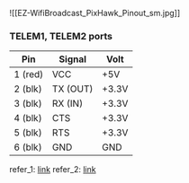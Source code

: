 

![[EZ-WifiBroadcast_PixHawk_Pinout_sm.jpg]]


### TELEM1, TELEM2 ports

|Pin|Signal|Volt|
|---|---|---|
|1 (red)|VCC|+5V|
|2 (blk)|TX (OUT)|+3.3V|
|3 (blk)|RX (IN)|+3.3V|
|4 (blk)|CTS|+3.3V|
|5 (blk)|RTS|+3.3V|
|6 (blk)|GND|GND|

refer_1: [link](https://ardupilot.org/copter/docs/common-pixhawk-overview.html)
refer_2: [link](https://github.com/rodizio1/EZ-WifiBroadcast/wiki/Software-~-Advanced-~-Bidirectional-telemetry)
